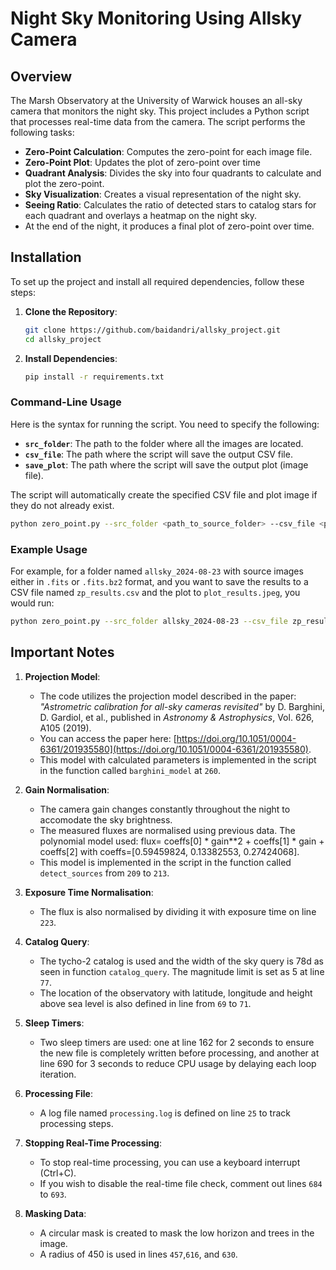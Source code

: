 # Night Sky Monitoring Using Allsky Camera

## Overview
The Marsh Observatory at the University of Warwick houses an all-sky camera that monitors the night sky. This project includes a Python script that processes real-time data from the camera. The script performs the following tasks:

- **Zero-Point Calculation**: Computes the zero-point for each image file.
- **Zero-Point Plot**: Updates the plot of zero-point over time
- **Quadrant Analysis**: Divides the sky into four quadrants to calculate and plot the zero-point.
- **Sky Visualization**: Creates a visual representation of the night sky.
- **Seeing Ratio**: Calculates the ratio of detected stars to catalog stars for each quadrant and overlays a heatmap on the night sky.
- At the end of the night, it produces a final plot of zero-point over time.

## Installation
To set up the project and install all required dependencies, follow these steps:

1. **Clone the Repository**:
   ```bash
   git clone https://github.com/baidandri/allsky_project.git
   cd allsky_project

2. **Install Dependencies**:
   ```bash
   pip install -r requirements.txt

### Command-Line Usage
Here is the syntax for running the script. You need to specify the following:

- **`src_folder`**: The path to the folder where all the images are located.
- **`csv_file`**: The path where the script will save the output CSV file.
- **`save_plot`**: The path where the script will save the output plot (image file).

The script will automatically create the specified CSV file and plot image if they do not already exist.

   ```bash
   python zero_point.py --src_folder <path_to_source_folder> --csv_file <path_to_csv_file> --save_plot <path_to_plot_image>
   ```

### Example Usage
For example, for a folder named `allsky_2024-08-23` with source images either in `.fits` or `.fits.bz2` format, and you want to save the results to a CSV file named `zp_results.csv` and the plot to `plot_results.jpeg`, you would run:

   ```bash
   python zero_point.py --src_folder allsky_2024-08-23 --csv_file zp_results.csv --save_plot plot_results.jpeg
   ```


## Important Notes

1. **Projection Model**:
   - The code utilizes the projection model described in the paper: *"Astrometric calibration for all-sky cameras revisited"* by D. Barghini, D. Gardiol, et al., published in *Astronomy & Astrophysics*, Vol. 626, A105 (2019).
   - You can access the paper here: [https://doi.org/10.1051/0004-6361/201935580](https://doi.org/10.1051/0004-6361/201935580).
   - This model with calculated parameters is implemented in the script in the function called `barghini_model` at `260`.

2. **Gain Normalisation**:
   - The camera gain changes constantly throughout the night to accomodate the sky brightness.
   - The measured fluxes are normalised using previous data. The polynomial model used: flux= coeffs[0] * gain**2 + coeffs[1] * gain + coeffs[2] with coeffs=[0.59459824, 0.13382553, 0.27424068]. 
   - This model is implemented in the script in the function called `detect_sources` from `209` to `213`.

3. **Exposure Time Normalisation**:
   - The flux is also normalised by dividing it with exposure time on line `223`.

4. **Catalog Query**:
   - The tycho-2 catalog is used and the width of the sky query is 78d as seen in function `catalog_query`. The magnitude limit is set as 5 at line `77`.
   - The location of the observatory with latitude, longitude and height above sea level is also defined in line from `69` to `71`.

5. **Sleep Timers**:
   - Two sleep timers are used: one at line 162 for 2 seconds to ensure the new file is completely written before processing, and another at line 690 for 3 seconds to reduce CPU usage by delaying each loop iteration.

6. **Processing File**:
   - A log file named `processing.log` is defined on line `25` to track processing steps.

7. **Stopping Real-Time Processing**:
   - To stop real-time processing, you can use a keyboard interrupt (Ctrl+C).
   - If you wish to disable the real-time file check, comment out lines `684` to `693`.

8. **Masking Data**:
   - A circular mask is created to mask the low horizon and trees in the image.
   - A radius of 450 is used in lines `457`,`616`, and `630`.

